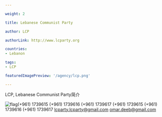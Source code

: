```yaml
---

weight: 2

title: Lebanese Communist Party

author: LCP

authorLink: http://www.lcparty.org 

countries: 
- Lebanon

tags: 
- LCP

featuredImagePreview: '/agency/lcp.png'

---
```


LCP, Lebanese Communist Party简介 

<!--more-->

![flag](/agency/lcp.png)(+961) 1739615 (+961) 1739616 (+961) 1739617 (+961) 1739615 (+961) 1739616 (+961) 1739617 lcparty.lcparty@gmail.com omar.deeb@gmail.com